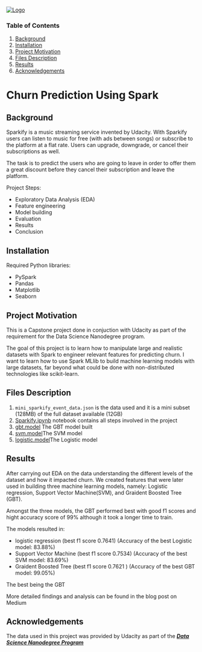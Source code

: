 <!-- PROJECT LOGO -->
<br />
  <a href="https://github.com/OmoyeniO/Churn-Prediction-Using-Spark">
    <img src="sparkify_img" alt="Logo" >
  </a>







### Table of Contents

1. [Background](#Background)
2. [Installation](#Installation)
3. [Project Motivation](#Motivation)
4. [Files Description](#Files)
5. [Results](#Results)
6. [Acknowledgements](#Acknowledgements)



# Churn Prediction Using Spark



##  Background<a name="Background"></a>
Sparkify is a music streaming service invented by Udacity. With Sparkify users can listen to music for free (with ads between songs) or subscribe to the platform at a flat rate. Users can upgrade, downgrade, or cancel their subscriptions as well.

The task is to predict the users who are going to leave in order to offer them a great discount before they cancel their subscription and leave the platform.

Project Steps:

* Exploratory Data Analysis (EDA)
* Feature engineering
* Model building 
* Evaluation
* Results
* Conclusion




##  Installation<a name="Installation"></a>

Required Python libraries:

* PySpark 
* Pandas
* Matplotlib 
* Seaborn  





## Project Motivation<a name="Motivation"></a>

This is a Capstone project done in conjuction with Udacity as part of the requirement for the Data Science Nanodegree program.

The goal of this project is to learn how to manipulate large and realistic datasets with Spark to engineer relevant features for predicting churn. I want to learn how to use Spark MLlib to build machine learning models with large datasets, far beyond what could be done with non-distributed technologies like scikit-learn.





## Files Description<a name="files"></a>

1. `mini_sparkify_event_data.json` is the data used and it is a mini subset (128MB) of the full dataset available (12GB)
2. [Sparkify.ipynb](./Sparkify.ipynb) notebook contains all steps involved in the project
3. [gbt.model](./gbt.model) The GBT model built
4. [svm.model](./svm.model)The SVM model 
5. [logistic.model](./logistic.model)The Logistic model 





## Results<a name="results"></a> 

After carrying out EDA on the data understanding the different levels of the dataset and how it impacted churn. We created features that were later used in building three machine learning models, namely: Logistic regression, Support Vector Machine(SVM), and Graident Boosted Tree (GBT).

Amongst the three models, the GBT performed best with good f1 scores and hight accuracy score of 99% although it took a longer time to train.

The models resulted in:

* logistic regression (best f1 score 0.7641) (Accuracy of the best Logistic model: 83.88%)
* Support Vector Machine (best f1 score 0.7534) (Accuracy of the best SVM model: 83.69%)
* Graident Boosted Tree (best f1 score 0.7621 ) (Accuracy of the best GBT model: 99.05%)

The best being the GBT


More detailed findings and analysis can be found in the blog post on Medium





## Acknowledgements<a name="Acknowledgements"></a> 
The data used in this project was provided by Udacity as part of the ***[Data Science Nanodegree Program](https://www.udacity.com/course/data-scientist-nanodegree--nd025)*** 




